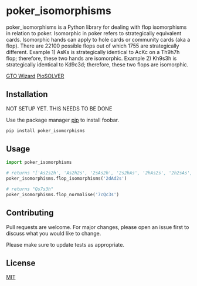# poker_isomorphisms
 
poker_isomorphisms is a Python library for dealing with flop isomorphisms in relation to poker.
Isomorphic in poker refers to strategically equivalent cards. Isomorphic hands can apply to hole cards or community cards (aka a flop). There are 22100 possible flops out of which 1755 are strategically different.
Example 1) AsKs is strategically identical to AcKc on a Th9h7h flop; therefore, these two hands are isomorphic.
Example 2) Kh9s3h is strategically identical to Kd9c3d; therefore, these two flops are isomorphic.

[GTO Wizard](https://gtowizard.com/glossary/isomorphic/)
[PioSOLVER](https://piosolver.com/blog/2015-11-05-flop-subsets/)

## Installation
NOT SETUP YET. THIS NEEDS TO BE DONE

Use the package manager [pip](https://pip.pypa.io/en/stable/) to install foobar.

```bash
pip install poker_isomorphisms
```

## Usage

```python
import poker_isomorphisms

# returns "['As2s2h', 'As2h2s', '2sAs2h', '2s2hAs', '2hAs2s', '2h2sAs', 'As2s2d', 'As2d2s', '2sAs2d', '2s2dAs', '2dAs2s', '2d2sAs', 'As2s2c', 'As2c2s', '2sAs2c', '2s2cAs', '2cAs2s', '2c2sAs', 'Ah2h2s', 'Ah2s2h', '2hAh2s', '2h2sAh', '2sAh2h', '2s2hAh', 'Ah2h2d', 'Ah2d2h', '2hAh2d', '2h2dAh', '2dAh2h', '2d2hAh', 'Ah2h2c', 'Ah2c2h', '2hAh2c', '2h2cAh', '2cAh2h', '2c2hAh', 'Ad2d2s', 'Ad2s2d', '2dAd2s', '2d2sAd', '2sAd2d', '2s2dAd', 'Ad2d2h', 'Ad2h2d', '2dAd2h', '2d2hAd', '2hAd2d', '2h2dAd', 'Ad2d2c', 'Ad2c2d', '2dAd2c', '2d2cAd', '2cAd2d', '2c2dAd', 'Ac2c2s', 'Ac2s2c', '2cAc2s', '2c2sAc', '2sAc2c', '2s2cAc', 'Ac2c2h', 'Ac2h2c', '2cAc2h', '2c2hAc', '2hAc2c', '2h2cAc', 'Ac2c2d', 'Ac2d2c', '2cAc2d', '2c2dAc', '2dAc2c', '2d2cAc']"
poker_isomorphisms.flop_isomorphisms('2dAd2s')

# returns "Qs7s3h"
poker_isomorphisms.flop_normalise('7cQc3s')
```

## Contributing

Pull requests are welcome. For major changes, please open an issue first to discuss what you would like to change.

Please make sure to update tests as appropriate.

## License

[MIT](https://choosealicense.com/licenses/mit/)